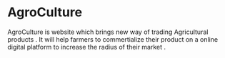 # AgroCulture 
AgroCulture is website which brings new way of trading Agricultural products . It will help farmers to commertialize their product on a online digital platform to increase the radius of their market .
  
 
      
 
